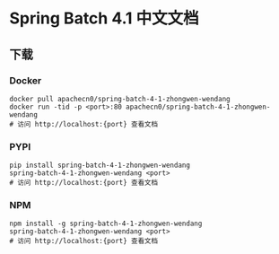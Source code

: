 # Spring Batch 4.1 中文文档

## 下载

### Docker

```
docker pull apachecn0/spring-batch-4-1-zhongwen-wendang
docker run -tid -p <port>:80 apachecn0/spring-batch-4-1-zhongwen-wendang
# 访问 http://localhost:{port} 查看文档
```

### PYPI

```
pip install spring-batch-4-1-zhongwen-wendang
spring-batch-4-1-zhongwen-wendang <port>
# 访问 http://localhost:{port} 查看文档
```

### NPM

```
npm install -g spring-batch-4-1-zhongwen-wendang
spring-batch-4-1-zhongwen-wendang <port>
# 访问 http://localhost:{port} 查看文档
```